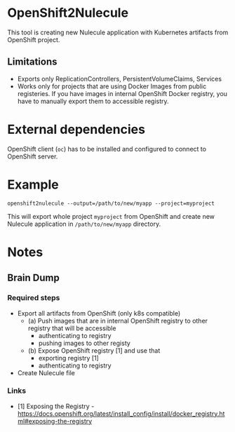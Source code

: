 # OpenShift2Nulecule

This tool is creating new Nulecule application with Kubernetes
artifacts from OpenShift project.


## Limitations
 - Exports only ReplicationControllers, PersistentVolumeClaims, Services
 - Works only for projects that are using Docker Images from public
registeries. If you have images in internal OpenShift Docker registry,
you have to manually export them to accessible registry.

# External dependencies
OpenShift client (`oc`) has to be installed and configured to 
connect to OpenShift server.

# Example
```
openshift2nulecule --output=/path/to/new/myapp --project=myproject
```
This will export whole project `myproject` from OpenShift 
and create new Nulecule application in `/path/to/new/myapp` directory.

# Notes

## Brain Dump
### Required steps
 - Export all artifacts from OpenShift (only k8s compatible)
    - (a) Push images that are in internal OpenShift registry to other registry that will be accessible
        - authenticating to registry
        - pushing images to other registy
    - (b) Expose OpenShift registry [1] and use that
        - exporting registry [1]
        - authenticating to registry
 - Create Nulecule file

### Links
 - [1]  Exposing the Registry - https://docs.openshift.org/latest/install_config/install/docker_registry.html#exposing-the-registry

